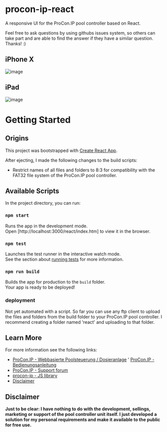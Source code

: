 # procon-ip-react

A responsive UI for the ProCon.IP pool controller based on React.

Feel free to ask questions by using githubs issues system, so others can take
part and are able to find the answer if they have a similar question. Thanks! :)

## iPhone X
![image](https://user-images.githubusercontent.com/9135655/138420256-2f1d56cc-1a27-4a46-aa2b-43e614551d96.png)

## iPad

![image](https://user-images.githubusercontent.com/9135655/138420666-4ea7264f-ca89-4569-b92a-416b904b4b18.png)


# Getting Started

## Origins

This project was bootstrapped with [Create React App](https://github.com/facebook/create-react-app).

After ejecting, I made the following changes to the build scripts:

- Restrict names of all files and folders to 8:3 for compatibility with the FAT32 file system of the ProCon.IP pool controller.


## Available Scripts

In the project directory, you can run:

### `npm start`

Runs the app in the development mode.\
Open [http://localhost:3000/react/index.htm] to view it in the browser.

### `npm test`

Launches the test runner in the interactive watch mode.\
See the section about [running tests](https://facebook.github.io/create-react-app/docs/running-tests) for more information.

### `npm run build`

Builds the app for production to the `build` folder.\
Your app is ready to be deployed!

### deployment

Not yet automated with a script.
So far you can use any ftp client to upload the files and folders from the build folder to your ProCon.IP pool controller.
I recommend creating a folder named 'react' and uploading to that folder. 

## Learn More

For more information see the following links:

* [ProCon.IP - Webbasierte Poolsteuerung / Dosieranlage](https://www.pooldigital.de/shop/poolsteuerungen/procon.ip/35/procon.ip-webbasierte-poolsteuerung-/-dosieranlage)
' [ProCon.IP - Bedienungsanleitung](http://www.pooldigital.de/trm/TRM_ProConIP.pdf)
* [ProCon.IP - Support forum](http://forum.pooldigital.de/)
* [procon-ip - JS library](https://github.com/ylabonte/procon-ip)
* [Disclaimer](#disclaimer)

## Disclaimer

**Just to be clear: I have nothing to do with the development, sellings,
marketing or support of the pool controller unit itself. I just developed a
solution for my personal requirements and make it available to the public for free use.**
